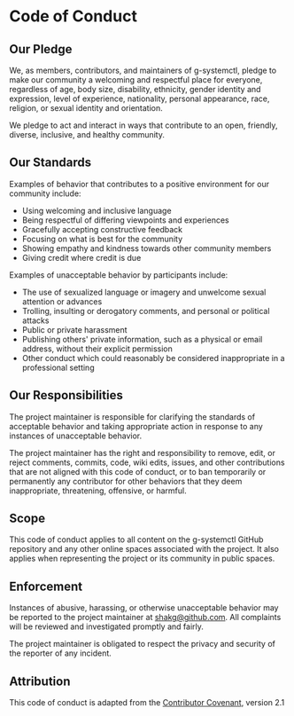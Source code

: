 # Code of Conduct

## Our Pledge

We, as members, contributors, and maintainers of g-systemctl, pledge to make our community a welcoming and respectful place for everyone, regardless of age, body size, disability, ethnicity, gender identity and expression, level of experience, nationality, personal appearance, race, religion, or sexual identity and orientation.

We pledge to act and interact in ways that contribute to an open, friendly, diverse, inclusive, and healthy community.

## Our Standards

Examples of behavior that contributes to a positive environment for our community include:

- Using welcoming and inclusive language
- Being respectful of differing viewpoints and experiences
- Gracefully accepting constructive feedback
- Focusing on what is best for the community
- Showing empathy and kindness towards other community members
- Giving credit where credit is due

Examples of unacceptable behavior by participants include:

- The use of sexualized language or imagery and unwelcome sexual attention or advances
- Trolling, insulting or derogatory comments, and personal or political attacks
- Public or private harassment
- Publishing others' private information, such as a physical or email address, without their explicit permission
- Other conduct which could reasonably be considered inappropriate in a professional setting

## Our Responsibilities

The project maintainer is responsible for clarifying the standards of acceptable behavior and taking appropriate action in response to any instances of unacceptable behavior.

The project maintainer has the right and responsibility to remove, edit, or reject comments, commits, code, wiki edits, issues, and other contributions that are not aligned with this code of conduct, or to ban temporarily or permanently any contributor for other behaviors that they deem inappropriate, threatening, offensive, or harmful.

## Scope

This code of conduct applies to all content on the g-systemctl GitHub repository and any other online spaces associated with the project. It also applies when representing the project or its community in public spaces.

## Enforcement

Instances of abusive, harassing, or otherwise unacceptable behavior may be reported to the project maintainer at shakg@github.com. All complaints will be reviewed and investigated promptly and fairly.

The project maintainer is obligated to respect the privacy and security of the reporter of any incident.

## Attribution

This code of conduct is adapted from the [Contributor Covenant](https://docs.github.com/en/communities/setting-up-your-project-for-healthy-contributions/adding-a-code-of-conduct-to-your-project), version 2.1